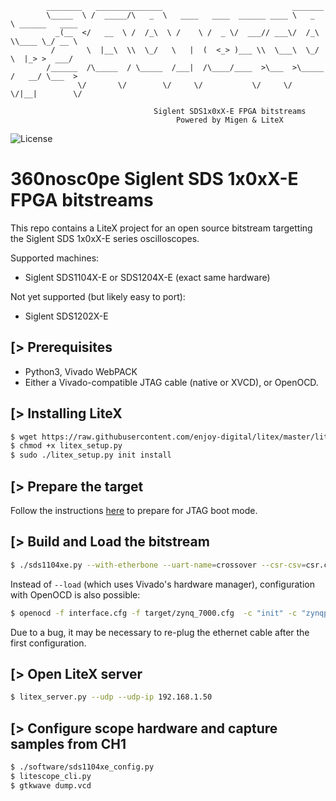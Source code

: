 ```
        ________   _______________                             _______                 
        \_____  \ /  _____/\   _  \   ____   ____  ______ ____ \   _  \ ______   ____  
          _(__  </   __  \ /  /_\  \ /    \ /  _ \/  ___// ___\/  /_\  \\____ \_/ __ \ 
         /       \  |__\  \\  \_/   \   |  (  <_> )___ \\  \___\  \_/   \  |_> >  ___/ 
        /______  /\_____  / \_____  /___|  /\____/____  >\___  >\_____  /   __/ \___  >
               \/       \/        \/     \/           \/     \/       \/|__|        \/ 

                                Siglent SDS1x0xX-E FPGA bitstreams
                                     Powered by Migen & LiteX
```

![License](https://img.shields.io/badge/License-BSD%202--Clause-orange.svg)

360nosc0pe Siglent SDS 1x0xX-E FPGA bitstreams
==============================================

This repo contains a LiteX project for an open source bitstream targetting the Siglent SDS 1x0xX-E series oscilloscopes.

Supported machines:
* Siglent SDS1104X-E or SDS1204X-E (exact same hardware)

Not yet supported (but likely easy to port):
* Siglent SDS1202X-E

[> Prerequisites
----------------
- Python3, Vivado WebPACK
- Either a Vivado-compatible JTAG cable (native or XVCD), or OpenOCD.

[> Installing LiteX
-------------------
```sh
$ wget https://raw.githubusercontent.com/enjoy-digital/litex/master/litex_setup.py
$ chmod +x litex_setup.py
$ sudo ./litex_setup.py init install
```

[> Prepare the target
---------------------

Follow the instructions [here](https://github.com/360nosc0pe/siglent_hardware/tree/master/sds1104xe) to
prepare for JTAG boot mode. 

[> Build and Load the bitstream
--------------------------------
```sh
$ ./sds1104xe.py --with-etherbone --uart-name=crossover --csr-csv=csr.csv --build --eth-ip=192.168.1.50 --load
```

Instead of `--load` (which uses Vivado's hardware manager), configuration with OpenOCD is also possible:
```sh
$ openocd -f interface.cfg -f target/zynq_7000.cfg  -c "init" -c "zynqpl_program zynq_pl.bs" -c "pld load 0 sds1104xe.bit" -c "exit"
```

Due to a bug, it may be necessary to re-plug the ethernet cable after the
first configuration.

[> Open LiteX server
--------------------
```sh
$ litex_server.py --udp --udp-ip 192.168.1.50
```

[> Configure scope hardware and capture samples from CH1
-----------
```sh
$ ./software/sds1104xe_config.py
$ litescope_cli.py
$ gtkwave dump.vcd
```

